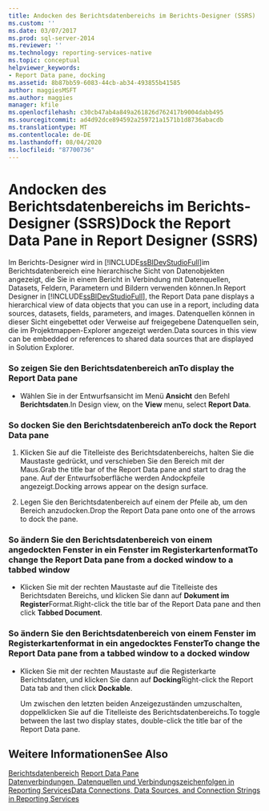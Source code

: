 ```yaml
---
title: Andocken des Berichtsdatenbereichs im Berichts-Designer (SSRS) | Microsoft-Dokumentation
ms.custom: ''
ms.date: 03/07/2017
ms.prod: sql-server-2014
ms.reviewer: ''
ms.technology: reporting-services-native
ms.topic: conceptual
helpviewer_keywords:
- Report Data pane, docking
ms.assetid: 8b87bb59-6083-44cb-ab34-493855b41585
author: maggiesMSFT
ms.author: maggies
manager: kfile
ms.openlocfilehash: c30cb47ab4a849a261826d762417b9004dabb495
ms.sourcegitcommit: ad4d92dce894592a259721a1571b1d8736abacdb
ms.translationtype: MT
ms.contentlocale: de-DE
ms.lasthandoff: 08/04/2020
ms.locfileid: "87700736"
---
```

# <a name="dock-the-report-data-pane-in-report-designer-ssrs"></a><span data-ttu-id="218e5-102">Andocken des Berichtsdatenbereichs im Berichts-Designer (SSRS)</span><span class="sxs-lookup"><span data-stu-id="218e5-102">Dock the Report Data Pane in Report Designer (SSRS)</span></span>
  <span data-ttu-id="218e5-103">Im Berichts-Designer wird in [!INCLUDE[ssBIDevStudioFull](../../includes/ssbidevstudiofull-md.md)]im Berichtsdatenbereich eine hierarchische Sicht von Datenobjekten angezeigt, die Sie in einem Bericht in Verbindung mit Datenquellen, Datasets, Feldern, Parametern und Bildern verwenden können.</span><span class="sxs-lookup"><span data-stu-id="218e5-103">In Report Designer in [!INCLUDE[ssBIDevStudioFull](../../includes/ssbidevstudiofull-md.md)], the Report Data pane displays a hierarchical view of data objects that you can use in a report, including data sources, datasets, fields, parameters, and images.</span></span> <span data-ttu-id="218e5-104">Datenquellen können in dieser Sicht eingebettet oder Verweise auf freigegebene Datenquellen sein, die im Projektmappen-Explorer angezeigt werden.</span><span class="sxs-lookup"><span data-stu-id="218e5-104">Data sources in this view can be embedded or references to shared data sources that are displayed in Solution Explorer.</span></span>  
  
### <a name="to-display-the-report-data-pane"></a><span data-ttu-id="218e5-105">So zeigen Sie den Berichtsdatenbereich an</span><span class="sxs-lookup"><span data-stu-id="218e5-105">To display the Report Data pane</span></span>  
  
-   <span data-ttu-id="218e5-106">Wählen Sie in der Entwurfsansicht im Menü **Ansicht** den Befehl **Berichtsdaten**.</span><span class="sxs-lookup"><span data-stu-id="218e5-106">In Design view, on the **View** menu, select **Report Data**.</span></span>  
  
### <a name="to-dock-the-report-data-pane"></a><span data-ttu-id="218e5-107">So docken Sie den Berichtsdatenbereich an</span><span class="sxs-lookup"><span data-stu-id="218e5-107">To dock the Report Data pane</span></span>  
  
1.  <span data-ttu-id="218e5-108">Klicken Sie auf die Titelleiste des Berichtsdatenbereichs, halten Sie die Maustaste gedrückt, und verschieben Sie den Bereich mit der Maus.</span><span class="sxs-lookup"><span data-stu-id="218e5-108">Grab the title bar of the Report Data pane and start to drag the pane.</span></span> <span data-ttu-id="218e5-109">Auf der Entwurfsoberfläche werden Andockpfeile angezeigt.</span><span class="sxs-lookup"><span data-stu-id="218e5-109">Docking arrows appear on the design surface.</span></span>  
  
2.  <span data-ttu-id="218e5-110">Legen Sie den Berichtsdatenbereich auf einem der Pfeile ab, um den Bereich anzudocken.</span><span class="sxs-lookup"><span data-stu-id="218e5-110">Drop the Report Data pane onto one of the arrows to dock the pane.</span></span>  
  
### <a name="to-change-the-report-data-pane-from-a-docked-window-to-a-tabbed-window"></a><span data-ttu-id="218e5-111">So ändern Sie den Berichtsdatenbereich von einem angedockten Fenster in ein Fenster im Registerkartenformat</span><span class="sxs-lookup"><span data-stu-id="218e5-111">To change the Report Data pane from a docked window to a tabbed window</span></span>  
  
-   <span data-ttu-id="218e5-112">Klicken Sie mit der rechten Maustaste auf die Titelleiste des Berichtsdaten Bereichs, und klicken Sie dann auf **Dokument im Register**Format.</span><span class="sxs-lookup"><span data-stu-id="218e5-112">Right-click the title bar of the Report Data pane and then click **Tabbed Document**.</span></span>  
  
### <a name="to-change-the-report-data-pane-from-a-tabbed-window-to-a-docked-window"></a><span data-ttu-id="218e5-113">So ändern Sie den Berichtsdatenbereich von einem Fenster im Registerkartenformat in ein angedocktes Fenster</span><span class="sxs-lookup"><span data-stu-id="218e5-113">To change the Report Data pane from a tabbed window to a docked window</span></span>  
  
-   <span data-ttu-id="218e5-114">Klicken Sie mit der rechten Maustaste auf die Registerkarte Berichtsdaten, und klicken Sie dann auf **Docking**</span><span class="sxs-lookup"><span data-stu-id="218e5-114">Right-click the Report Data tab and then click **Dockable**.</span></span>  
  
     <span data-ttu-id="218e5-115">Um zwischen den letzten beiden Anzeigezuständen umzuschalten, doppelklicken Sie auf die Titelleiste des Berichtsdatenbereichs.</span><span class="sxs-lookup"><span data-stu-id="218e5-115">To toggle between the last two display states, double-click the title bar of the Report Data pane.</span></span>  
  
## <a name="see-also"></a><span data-ttu-id="218e5-116">Weitere Informationen</span><span class="sxs-lookup"><span data-stu-id="218e5-116">See Also</span></span>  
 <span data-ttu-id="218e5-117">[Berichtsdatenbereich](../report-data/report-data-pane.md) </span><span class="sxs-lookup"><span data-stu-id="218e5-117">[Report Data Pane](../report-data/report-data-pane.md) </span></span>  
 [<span data-ttu-id="218e5-118">Datenverbindungen, Datenquellen und Verbindungszeichenfolgen in Reporting Services</span><span class="sxs-lookup"><span data-stu-id="218e5-118">Data Connections, Data Sources, and Connection Strings in Reporting Services</span></span>](../data-connections-data-sources-and-connection-strings-in-reporting-services.md)  
  
  
